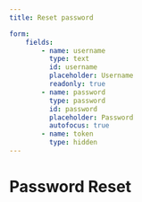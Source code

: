 ```yaml
---
title: Reset password

form:
    fields:
        - name: username
          type: text
          id: username
          placeholder: Username
          readonly: true
        - name: password
          type: password
          id: password
          placeholder: Password
          autofocus: true
        - name: token
          type: hidden
---
```


# Password Reset